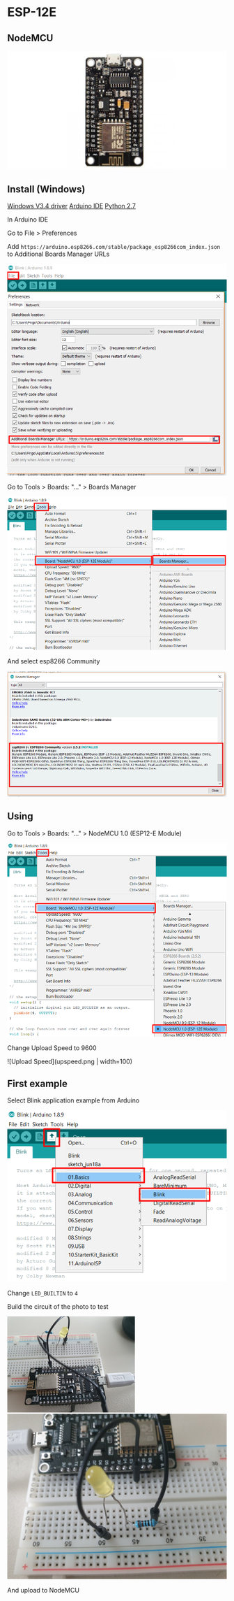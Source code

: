 # ESP-12E

## NodeMCU

![NodeMCU](nodemcu.jpg)


## Install (Windows)

[Windows V3.4 driver](https://wiki.wemos.cc/_media/ch341ser_win_3.4.zip)
[Arduino IDE](https://www.arduino.cc/en/Main/Software)
[Python 2.7](https://www.python.org/download/releases/2.7/)

In Arduino IDE

Go to File > Preferences

Add `https://arduino.esp8266.com/stable/package_esp8266com_index.json` to Additional Boards Manager URLs 

![Preferences](preferences.png)

Go to Tools > Boards: "..." > Boards Manager 

![Board](board.png)

And select esp8266 Community

![Boards Manager](boardinfo.png)

## Using 

Go to Tools > Boards: "..." > NodeMCU 1.0 (ESP12-E Module)

![Select Board](selectboard.png)

Change Upload Speed to 9600

![Upload Speed](upspeed.png | width=100)

## First example

Select Blink application example from Arduino

![Blink](blink.png)

Change `LED_BUILTIN` to `4`

Build the circuit of the photo to test

![Example 1](ex1.jpg) ![Example 1_2](ex1_2.jpg?s=200)

And upload to NodeMCU





